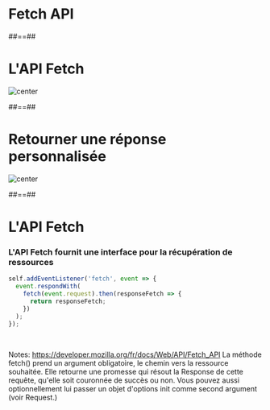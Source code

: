 <!-- .slide: data-background="./assets/images/fetch_bg.png" class="transition transition" -->

# Fetch API

##==##

# L'API Fetch

![center](./assets/images/fetch_api.svg)

##==##

# Retourner une réponse personnalisée

![center](./assets/images/fetch_custom_response.svg)

##==##

<!-- .slide: class="with-code" -->

# L'API Fetch

### L'API Fetch fournit une interface pour la récupération de ressources

```javascript
self.addEventListener('fetch', event => {
  event.respondWith(
    fetch(event.request).then(responseFetch => {
      return responseFetch;
    })
  );
});
```

<!-- .element: class="big-code" -->

<br>

Notes:
https://developer.mozilla.org/fr/docs/Web/API/Fetch_API
La méthode fetch() prend un argument obligatoire, le chemin vers la ressource souhaitée. Elle retourne une promesse qui résout la Response de cette requête, qu'elle soit couronnée de succès ou non. Vous pouvez aussi optionnellement lui passer un objet d'options init comme second argument (voir Request.)
